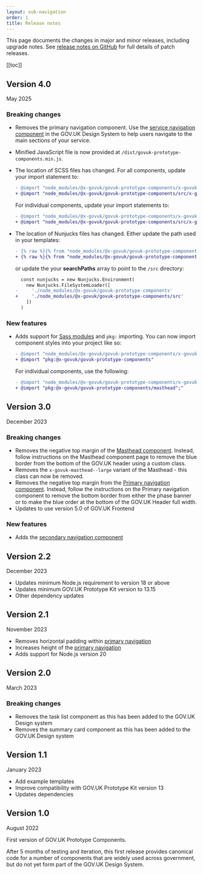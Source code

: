 ```yaml
---
layout: sub-navigation
order: 1
title: Release notes
---
```


This page documents the changes in major and minor releases, including upgrade notes. See [release notes on GitHub](https://github.com/x-govuk/govuk-prototype-components/releases) for full details of patch releases.

[[toc]]

## Version 4.0

May 2025

### Breaking changes

- Removes the primary navigation component. Use the [service navigation component](https://design-system.service.gov.uk/components/service-navigation/) in the GOV.UK Design System to help users navigate to the main sections of your service.
- Minified JavaScript file is now provided at `/dist/govuk-prototype-components.min.js`.
- The location of SCSS files has changed. For all components, update your import statement to:

  ```diff
  - @import "node_modules/@x-govuk/govuk-prototype-components/x-govuk/all";
  + @import "node_modules/@x-govuk/govuk-prototype-components/src/x-govuk"
  ```

  For individual components, update your import statements to:

  ```diff
  - @import "node_modules/@x-govuk/govuk-prototype-components/x-govuk/components/masthead/masthead";
  + @import "node_modules/@x-govuk/govuk-prototype-components/src/x-govuk/components/masthead";
  ```

- The location of Nunjucks files has changed. Either update the path used in your templates:

  ```diff
  - {% raw %}{% from "node_modules/@x-govuk/govuk-prototype-components/x-govuk/components/masthead/macro.njk" import xGovukMasthead %}{% endraw %}
  + {% raw %}{% from "node_modules/@x-govuk/govuk-prototype-components/src/x-govuk/components/masthead/macro.njk" import xGovukMasthead %}{% endraw %}
  ```

  or update the your **searchPaths** array to point to the `/src` directory:

  ```diff
    const nunjucks = new Nunjucks.Environment(
      new Nunjucks.FileSystemLoader([
  -     './node_modules/@x-govuk/govuk-prototype-components'
  +     './node_modules/@x-govuk/govuk-prototype-components/src'
      ])
    )
  ```

### New features

- Adds support for [Sass modules](https://sass-lang.com/documentation/modules/) and `pkg:` importing. You can now import component styles into your project like so:

  ```diff
  - @import "node_modules/@x-govuk/govuk-prototype-components/x-govuk/all";
  + @import "pkg:@x-govuk/govuk-prototype-components"
  ```

  For individual components, use the following:

  ```diff
  - @import "node_modules/@x-govuk/govuk-prototype-components/x-govuk/components/masthead/masthead";
  + @import "pkg:@x-govuk/govuk-prototype-components/masthead";"
  ```

## Version 3.0

December 2023

### Breaking changes

- Removes the negative top margin of the [Masthead component](/masthead/). Instead, follow instructions on the Masthead component page to remove the blue border from the bottom of the GOV.UK header using a custom class.
- Removes the `x-govuk-masthead--large` variant of the Masthead - this class can now be removed.
- Removes the negative top margin from the [Primary navigation component](/primary-navigation/). Instead, follow the instructions on the Primary navigation component to remove the bottom border from either the phase banner or to make the blue order at the bottom of the GOV.UK Header full width.
- Updates to use version 5.0 of GOV.UK Frontend

### New features

- Adds the [secondary navigation component](/secondary-navigation/)

## Version 2.2

December 2023

- Updates minimum Node.js requirement to version 18 or above
- Updates minimum GOV.UK Prototype Kit version to 13.15
- Other dependency updates

## Version 2.1

November 2023

- Removes horizontal padding within [primary navigation](/primary-navigation)
- Increases height of the [primary navigation](/primary-navigation)
- Adds support for Node.js version 20

## Version 2.0

March 2023

### Breaking changes

- Removes the task list component as this has been added to the GOV.UK Design system
- Removes the summary card component as this has been added to the GOV.UK Design system

## Version 1.1

January 2023

- Add example templates
- Improve compatibility with GOV.UK Prototype Kit version 13
- Updates dependencies

## Version 1.0

August 2022

First version of GOV.UK Prototype Components.

After 5 months of testing and iteration, this first release provides canonical code for a number of components that are widely used across government, but do not yet form part of the GOV.UK Design System.
